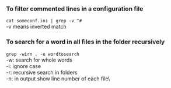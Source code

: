 ### To filter commented lines in a configuration file
`cat someconf.ini | grep -v ^#`\
-v means inverted match

### To search for a word in all files in the folder recursively
`grep -wirn . -e wordtosearch`\
-w: search for whole words\
-i: ignore case\
-r: recursive search in folders\
-n: in output show line number of each file\

